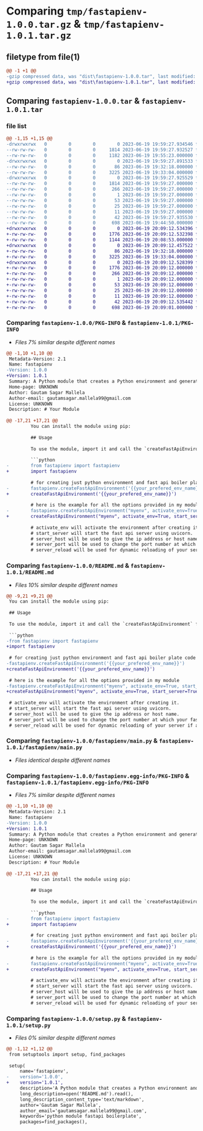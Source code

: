 # Comparing `tmp/fastapienv-1.0.0.tar.gz` & `tmp/fastapienv-1.0.1.tar.gz`

## filetype from file(1)

```diff
@@ -1 +1 @@
-gzip compressed data, was "dist\fastapienv-1.0.0.tar", last modified: Mon Jun 19 19:59:27 2023, max compression
+gzip compressed data, was "dist\fastapienv-1.0.1.tar", last modified: Mon Jun 19 20:09:12 2023, max compression
```

## Comparing `fastapienv-1.0.0.tar` & `fastapienv-1.0.1.tar`

### file list

```diff
@@ -1,15 +1,15 @@
-drwxrwxrwx   0        0        0        0 2023-06-19 19:59:27.934546 fastapienv-1.0.0/
--rw-rw-rw-   0        0        0     1814 2023-06-19 19:59:27.932527 fastapienv-1.0.0/PKG-INFO
--rw-rw-rw-   0        0        0     1182 2023-06-19 19:55:23.000000 fastapienv-1.0.0/README.md
-drwxrwxrwx   0        0        0        0 2023-06-19 19:59:27.891533 fastapienv-1.0.0/fastapienv/
--rw-rw-rw-   0        0        0       86 2023-06-19 19:32:18.000000 fastapienv-1.0.0/fastapienv/__init__.py
--rw-rw-rw-   0        0        0     3225 2023-06-19 19:33:04.000000 fastapienv-1.0.0/fastapienv/main.py
-drwxrwxrwx   0        0        0        0 2023-06-19 19:59:27.925529 fastapienv-1.0.0/fastapienv.egg-info/
--rw-rw-rw-   0        0        0     1814 2023-06-19 19:59:27.000000 fastapienv-1.0.0/fastapienv.egg-info/PKG-INFO
--rw-rw-rw-   0        0        0      266 2023-06-19 19:59:27.000000 fastapienv-1.0.0/fastapienv.egg-info/SOURCES.txt
--rw-rw-rw-   0        0        0        1 2023-06-19 19:59:27.000000 fastapienv-1.0.0/fastapienv.egg-info/dependency_links.txt
--rw-rw-rw-   0        0        0       53 2023-06-19 19:59:27.000000 fastapienv-1.0.0/fastapienv.egg-info/entry_points.txt
--rw-rw-rw-   0        0        0       25 2023-06-19 19:59:27.000000 fastapienv-1.0.0/fastapienv.egg-info/requires.txt
--rw-rw-rw-   0        0        0       11 2023-06-19 19:59:27.000000 fastapienv-1.0.0/fastapienv.egg-info/top_level.txt
--rw-rw-rw-   0        0        0       42 2023-06-19 19:59:27.935530 fastapienv-1.0.0/setup.cfg
--rw-rw-rw-   0        0        0      698 2023-06-19 19:44:50.000000 fastapienv-1.0.0/setup.py
+drwxrwxrwx   0        0        0        0 2023-06-19 20:09:12.534396 fastapienv-1.0.1/
+-rw-rw-rw-   0        0        0     1776 2023-06-19 20:09:12.532398 fastapienv-1.0.1/PKG-INFO
+-rw-rw-rw-   0        0        0     1144 2023-06-19 20:08:53.000000 fastapienv-1.0.1/README.md
+drwxrwxrwx   0        0        0        0 2023-06-19 20:09:12.457522 fastapienv-1.0.1/fastapienv/
+-rw-rw-rw-   0        0        0       86 2023-06-19 19:32:18.000000 fastapienv-1.0.1/fastapienv/__init__.py
+-rw-rw-rw-   0        0        0     3225 2023-06-19 19:33:04.000000 fastapienv-1.0.1/fastapienv/main.py
+drwxrwxrwx   0        0        0        0 2023-06-19 20:09:12.528399 fastapienv-1.0.1/fastapienv.egg-info/
+-rw-rw-rw-   0        0        0     1776 2023-06-19 20:09:12.000000 fastapienv-1.0.1/fastapienv.egg-info/PKG-INFO
+-rw-rw-rw-   0        0        0      266 2023-06-19 20:09:12.000000 fastapienv-1.0.1/fastapienv.egg-info/SOURCES.txt
+-rw-rw-rw-   0        0        0        1 2023-06-19 20:09:12.000000 fastapienv-1.0.1/fastapienv.egg-info/dependency_links.txt
+-rw-rw-rw-   0        0        0       53 2023-06-19 20:09:12.000000 fastapienv-1.0.1/fastapienv.egg-info/entry_points.txt
+-rw-rw-rw-   0        0        0       25 2023-06-19 20:09:12.000000 fastapienv-1.0.1/fastapienv.egg-info/requires.txt
+-rw-rw-rw-   0        0        0       11 2023-06-19 20:09:12.000000 fastapienv-1.0.1/fastapienv.egg-info/top_level.txt
+-rw-rw-rw-   0        0        0       42 2023-06-19 20:09:12.535442 fastapienv-1.0.1/setup.cfg
+-rw-rw-rw-   0        0        0      698 2023-06-19 20:09:01.000000 fastapienv-1.0.1/setup.py
```

### Comparing `fastapienv-1.0.0/PKG-INFO` & `fastapienv-1.0.1/PKG-INFO`

 * *Files 7% similar despite different names*

```diff
@@ -1,10 +1,10 @@
 Metadata-Version: 2.1
 Name: fastapienv
-Version: 1.0.0
+Version: 1.0.1
 Summary: A Python module that creates a Python environment and generates FastAPI boilerplate code.
 Home-page: UNKNOWN
 Author: Gautam Sagar Mallela
 Author-email: gautamsagar.mallela99@gmail.com
 License: UNKNOWN
 Description: # Your Module
         
@@ -17,21 +17,21 @@
         You can install the module using pip:
         
         ## Usage
         
         To use the module, import it and call the `createFastApiEnvironment` function:
         
         ```python
-        from fastapienv import fastapienv
+        import fastapienv
         
         # for creating just python environment and fast api boiler plate code
-        fastapienv.createFastApiEnvironment('{{your_prefered_env_name}}')
+        createFastApiEnvironment('{{your_prefered_env_name}}')
         
         # here is the example for all the options provided in my module
-        fastapienv.createFastApiEnvironment("myenv", activate_env=True, start_server=True, server_host="localhost", server_port=8000, server_reload=True)
+        createFastApiEnvironment("myenv", activate_env=True, start_server=True, server_host="localhost", server_port=8000, server_reload=True)
         
         # activate_env will activate the environment after creating it.
         # start_server will start the fast api server using uvicorn.
         # server_host will be used to give the ip address or host name.
         # server_port will be used to change the port number at which your fast api server should run
         # server_reload will be used for dynamic reloading of your server if any changes happens to your files.
```

### Comparing `fastapienv-1.0.0/README.md` & `fastapienv-1.0.1/README.md`

 * *Files 10% similar despite different names*

```diff
@@ -9,21 +9,21 @@
 You can install the module using pip:
 
 ## Usage
 
 To use the module, import it and call the `createFastApiEnvironment` function:
 
 ```python
-from fastapienv import fastapienv
+import fastapienv
 
 # for creating just python environment and fast api boiler plate code
-fastapienv.createFastApiEnvironment('{{your_prefered_env_name}}')
+createFastApiEnvironment('{{your_prefered_env_name}}')
 
 # here is the example for all the options provided in my module
-fastapienv.createFastApiEnvironment("myenv", activate_env=True, start_server=True, server_host="localhost", server_port=8000, server_reload=True)
+createFastApiEnvironment("myenv", activate_env=True, start_server=True, server_host="localhost", server_port=8000, server_reload=True)
 
 # activate_env will activate the environment after creating it.
 # start_server will start the fast api server using uvicorn.
 # server_host will be used to give the ip address or host name.
 # server_port will be used to change the port number at which your fast api server should run
 # server_reload will be used for dynamic reloading of your server if any changes happens to your files.
```

### Comparing `fastapienv-1.0.0/fastapienv/main.py` & `fastapienv-1.0.1/fastapienv/main.py`

 * *Files identical despite different names*

### Comparing `fastapienv-1.0.0/fastapienv.egg-info/PKG-INFO` & `fastapienv-1.0.1/fastapienv.egg-info/PKG-INFO`

 * *Files 7% similar despite different names*

```diff
@@ -1,10 +1,10 @@
 Metadata-Version: 2.1
 Name: fastapienv
-Version: 1.0.0
+Version: 1.0.1
 Summary: A Python module that creates a Python environment and generates FastAPI boilerplate code.
 Home-page: UNKNOWN
 Author: Gautam Sagar Mallela
 Author-email: gautamsagar.mallela99@gmail.com
 License: UNKNOWN
 Description: # Your Module
         
@@ -17,21 +17,21 @@
         You can install the module using pip:
         
         ## Usage
         
         To use the module, import it and call the `createFastApiEnvironment` function:
         
         ```python
-        from fastapienv import fastapienv
+        import fastapienv
         
         # for creating just python environment and fast api boiler plate code
-        fastapienv.createFastApiEnvironment('{{your_prefered_env_name}}')
+        createFastApiEnvironment('{{your_prefered_env_name}}')
         
         # here is the example for all the options provided in my module
-        fastapienv.createFastApiEnvironment("myenv", activate_env=True, start_server=True, server_host="localhost", server_port=8000, server_reload=True)
+        createFastApiEnvironment("myenv", activate_env=True, start_server=True, server_host="localhost", server_port=8000, server_reload=True)
         
         # activate_env will activate the environment after creating it.
         # start_server will start the fast api server using uvicorn.
         # server_host will be used to give the ip address or host name.
         # server_port will be used to change the port number at which your fast api server should run
         # server_reload will be used for dynamic reloading of your server if any changes happens to your files.
```

### Comparing `fastapienv-1.0.0/setup.py` & `fastapienv-1.0.1/setup.py`

 * *Files 0% similar despite different names*

```diff
@@ -1,12 +1,12 @@
 from setuptools import setup, find_packages
 
 setup(
     name='fastapienv',
-    version='1.0.0',
+    version='1.0.1',
     description='A Python module that creates a Python environment and generates FastAPI boilerplate code.',
     long_description=open('README.md').read(),
     long_description_content_type='text/markdown',
     author='Gautam Sagar Mallela',
     author_email='gautamsagar.mallela99@gmail.com',
     keywords='python module fastapi boilerplate',
     packages=find_packages(),
```

